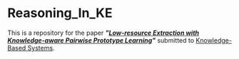 # Reasoning_In_KE
This is a repository for the paper ***"[Low-resource Extraction with Knowledge-aware Pairwise Prototype Learning]()"*** submitted to [Knowledge-Based Systems](https://www.journals.elsevier.com/knowledge-based-systems). 
